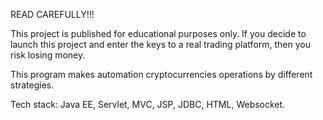READ CAREFULLY!!!

This project is published for educational purposes only. If you decide to launch this project and enter the keys 
to a real trading platform, then you risk losing money.

This program makes automation cryptocurrencies operations by different strategies. 

Tech stack: Java EE, Servlet, MVC, JSP, JDBC, HTML, Websocket.